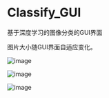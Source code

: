 # Classify_GUI
基于深度学习的图像分类的GUI界面

图片大小随GUI界面自适应变化。

![image](https://user-images.githubusercontent.com/82379175/143471336-03dc8bab-b14b-4b0a-8e1a-e0bdc6aaf897.png)

![image](https://user-images.githubusercontent.com/82379175/143472025-aa0161b0-8761-41b6-b0b3-c04b7afc7989.png)

![image](https://user-images.githubusercontent.com/82379175/143472327-3cd72d45-fb8b-47bb-9640-67c42a754cc8.png)
